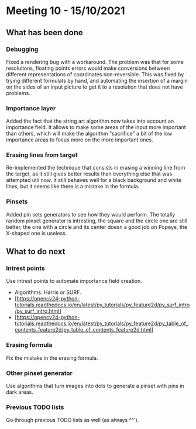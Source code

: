 
# Meeting 10 - 15/10/2021

## What has been done

### Debugging

Fixed a rendering bug with a workaround. The problem was that for some resolutions, floating points errors would make conversions between different representations of coordinates non-reversible. This was fixed by trying different formulats by hand, and automating the insertion of a margin on the sides of an input picture to get it to a resolution that does not have problems.

### Importance layer

Added the fact that the string art algorithm now takes into account an importance field. It allows to make some areas of the input more important than others, which will make the algorithm "sacrifice" a bit of the low importance areas to focus more on the more important ones.

### Erasing lines from target

Re-implemented the technique that consists in erasing a winning line from the target, as it still gives better results than everything else that was attempted util now. It still behaves well for a black background and white lines, but it seems like there is a mistake in the formula.

### Pinsets

Added pin sets generators to see how they would perform. The totally random pinset generator is intresting, the square and the circle one are still better, the one with a circle and its center doesn a good job on Popeye, the X-shaped one is useless.

## What to do next

### Intrest points

Use intrest points to automate importance field creation.

- Algorithms: Harris or SURF.
- [https://opencv24-python-tutorials.readthedocs.io/en/latest/py_tutorials/py_feature2d/py_surf_intro/py_surf_intro.html]
- [https://opencv24-python-tutorials.readthedocs.io/en/latest/py_tutorials/py_feature2d/py_table_of_contents_feature2d/py_table_of_contents_feature2d.html]

### Erasing formula

Fix the mistake in the erasing formula.

### Other pinset generator

Use algorithms that turn images into dots to generate a pinset with pins in dark areas.

### Previous TODO lists

Go through previous TODO lists as well (as always ^^').
